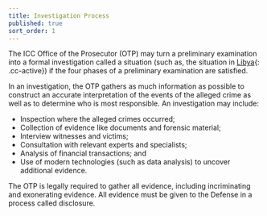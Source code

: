 ```yaml
---
title: Investigation Process
published: true
sort_order: 1
---
```


The ICC Office of the Prosecutor (OTP) may turn a preliminary examination into a formal investigation called a situation (such as, the situation in [Libya](){: .cc-active}) if the four phases of a preliminary examination are satisfied.

In an investigation, the OTP gathers as much information as possible to construct an accurate interpretation of the events of the alleged crime as well as to determine who is most responsible. An investigation may include:

* Inspection where the alleged crimes occurred;
* Collection of evidence like documents and forensic material;
* Interview witnesses and victims;
* Consultation with relevant experts and specialists;
* Analysis of financial transactions; and
* Use of modern technologies (such as data analysis) to uncover additional evidence.


The OTP is legally required to gather all evidence, including incriminating and exonerating evidence. All evidence must be given to the Defense in a process called disclosure.

